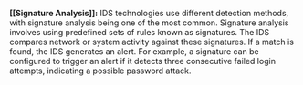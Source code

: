 **[[Signature Analysis]]:** IDS technologies use different detection methods, with signature analysis being one of the most common. Signature analysis involves using predefined sets of rules known as signatures. The IDS compares network or system activity against these signatures. If a match is found, the IDS generates an alert. For example, a signature can be configured to trigger an alert if it detects three consecutive failed login attempts, indicating a possible password attack.